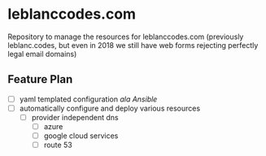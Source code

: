 # leblanccodes.com
Repository to manage the resources for leblanccodes.com (previously leblanc.codes, but even in 2018 we still have web forms rejecting perfectly legal email domains)

## Feature Plan
- [ ] yaml templated configuration *ala Ansible*
- [ ] automatically configure and deploy various resources
  - [ ] provider independent dns
    - [ ] azure
    - [ ] google cloud services
    - [ ] route 53
